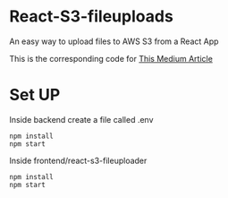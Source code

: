 # React-S3-fileuploads
An easy way to upload files to AWS S3 from a React App

This is the corresponding code for [This Medium Article](https://medium.com/@khelif96/uploading-files-from-a-react-app-to-aws-s3-the-right-way-541dd6be689)

# Set UP

Inside backend create a file called .env
```
npm install
npm start
```

Inside frontend/react-s3-fileuploader
```
npm install
npm start
```
